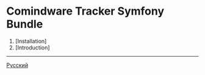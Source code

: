 # Comindware Tracker Symfony Bundle

1. [Installation]
2. [Introduction]

---

[Русский](index.ru.md)
